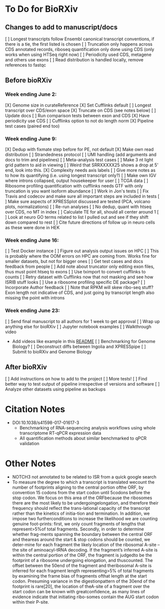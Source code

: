 # To Do for BioRXiv

## Changes to add to manuscript/docs
[ ] Longest transcripts follow Ensembl canonical transcript conventions, if there is a tie, the first listed is chosen
[ ] Truncation only happens across CDS annotated records, riboseq quantification only done using CDS (only works when using HTSeq right now)
[ ] Periodicity used CDS, metagene and others use exons
[ ] Read distribution is handled locally, remove references to fastqc

## Before bioRXiv
### Week ending June 2:
[X] Genome size in curateReference
[X] Set Cufflinks default
[ ] Longest transcript over CDS/exon space
  [X] Truncate on CDS (see notes below)
  [ ] Update docs
  [ ] Run comparison tests between exon and CDS
  [X] Have periodicity use CDS
[ ] Cufflinks option to not do length norm
[X] Pipeline test cases (paired end too)


### Week ending June 9:
[X] Dedup with fixmate step before for PE, not default
[X] Make own read distribution
[ ] Strandedness protocol
[ ] UMI handling (add arguments and docs to trim and pipelines)
[ ] Meta-analysis test cases
  [ ] Make 3 nt light grid pattern to aid in viewing
  [ ] Weird that SRRXXXXX25 shows a drop at 5' end, look into this.
  [X] Complexity needs axis labels
  [ ] Give more notes as to how its quantifying (i.e. using longest transcript only?)
[ ] Make own IGV where introns collapsed, output housekeeper for user
[ ] TCGA data
[ ] Ribosome profiling quantification with cufflinks needs GTF with only truncation is you want isoform abundance
[ ] Work in Jon's tests
[ ] Fix Travis and codecov and make sure all important steps are included in tests
[ ] Make sure aspects of XPRESSplot discussed are tested (PCA, volcano plots, normalizations)
[ ] Re-run analyses
  [ ] No dedup, quant with htseq over CDS, no MT in index
  [ ] Calculate TE for all, should all center around 1
  [ ] Look at neuro GO terms related to list I pulled out and see if they shift down compared to rest
  [ ] Cite future directions of follow up in neuro cells as these were done in HEK


### Week ending June 16:
[ ] Test Docker instance
[ ] Figure out analysis output issues on HPC
  [ ] This is probably where the OOM errors on HPC are coming from. Works fine for smaller datasets, but not for bigger ones
[ ] Get test cases and docs feedback from people
[ ] Add note about truncator only editing exon files, thus must point htseq to exons
[ ] Use tximport to convert cufflinks to counts
[ ] Retry dataset with Cufflinks now that not masking and see how ISRIB stuff looks
[ ] Use a ribosome profiling specific DE package?
[ ] Incorporate Author feedback
[ ] Note that RPKM will skew ribo-seq stuff? Exon length not indicative of CDS, and just going by transcript length also missing the point with introns 

### Week ending June 23:
[ ] Send final manuscript to all authors for 1 week to get approval
[ ] Wrap up anything else for bioRXiv
[ ] Jupyter notebook examples
[ ] Walkthrough video
  - Add videos like example in this [README](https://github.com/manubot/manubot)
[ ] Benchmarking for Genome Biology?
[ ] Deconstruct diffs between Ingolia and XPRESSpipe
[ ] Submit to bioRXiv and Genome Biology

## After bioRXiv
[ ] Add instructions on how to add to the project
[ ] More tests!
  [ ] Find better way to test output of pipeline irrespective of versions and software
[ ] Analyze other datasets using pipeline as backups


# Citation Notes
- DOI:10.1038/s41598-017-01617-3
  - Benchmarking of RNA-sequencing analysis workflows using whole transcriptome RT-qPCR expression data
  - All quantification methods about similar benchmarked to qPCR validation

# Other Notes
- NOTCH3 not annotated to be related to ISR from a quick google search
- To measure the degree to which a transcript is translated wecount the number of footprints aligning to the central portion ofthe ORF, by convention 15 codons from the start codon until 5codons before the stop codon. We focus on this area of the ORFbecause the ribosomes there are the most likely to be undergoingelongation, and therefore their frequency should reflect the trans-lational capacity of the transcript rather than the kinetics of initia-tion and termination. In addition, we impose two furtherconditions to increase the likelihood we are counting genuine foot-prints: first, we only count fragments of lengths that represent>5%of total fragments. Secondly, in order to determine whether frag-ments spanning the boundary between the central ORF and theareas around the start & stop codons should be counted, we deter-mine for each fragment the likely location of the ribosomal A-site –the site of aminoacyl-tRNA decoding. If the fragment’s inferred A-site is within the central portion of the ORF, the fragment is judgedto be the footprint of a ribosome undergoing elongation, and thuscounted. The offset between the 50end of the fragment and theribosomal A-site is inferred for each fragment length representing>5% of total fragments by examining the frame bias of fragments ofthat length at the start codon. Presuming variance in the digestionpattern of the 30end of the footprint is rare[20], the location of theA-site of a fragment over the start codon can be known with greatconfidence, as many lines of evidence indicate that initiating ribo-somes contain the AUG start codon within their P-site.
